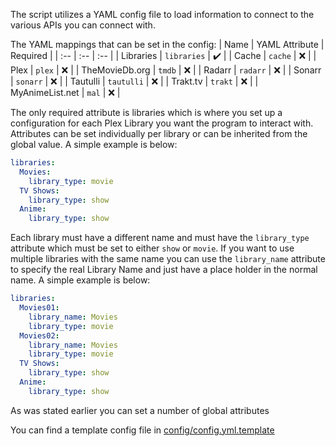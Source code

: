 The script utilizes a YAML config file to load information to connect to the various APIs you can connect with. 

The YAML mappings that can be set in the config:
| Name | YAML Attribute | Required |
| :-- | :-- | :-- |
| Libraries | `libraries` | :heavy_check_mark: |
| Cache | `cache` | :x: |
| Plex | `plex` | :x: |
| TheMovieDb.org | `tmdb` | :x: |
| Radarr | `radarr` | :x: |
| Sonarr | `sonarr` | :x: |
| Tautulli | `tautulli` | :x: |
| Trakt.tv | `trakt` | :x: |
| MyAnimeList.net | `mal` | :x: |

The only required attribute is libraries which is where you set up a configuration for each Plex Library you want the program to interact with. Attributes can be set individually per library or can be inherited from the global value. A simple example is below:

```yaml
libraries:
  Movies:
    library_type: movie
  TV Shows:
    library_type: show
  Anime:
    library_type: show
```

Each library must have a different name and must have the `library_type` attribute which must be set to either `show` or `movie`. If you want to use multiple libraries with the same name you can use the `library_name` attribute to specify the real Library Name and just have a place holder in the normal name. A simple example is below:

```yaml
libraries:
  Movies01:
    library_name: Movies
    library_type: movie
  Movies02:
    library_name: Movies
    library_type: movie
  TV Shows:
    library_type: show
  Anime:
    library_type: show
```

As was stated earlier you can set a number of global attributes 

You can find a template config file in [config/config.yml.template](config/config.yml.template)